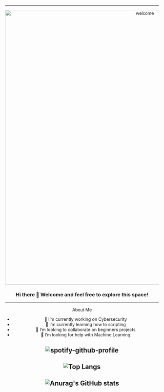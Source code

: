 <!--Customizing Profile - God Level!-->
---
<div align="center">

<!--Welcome .GIF-->
<img src="https://upload.wikimedia.org/wikipedia/commons/2/20/Matrix_Digital_rain_banner.gif" alt="welcome" width="900"/>

<!--First Greeting-->
### Hi there 👋 Welcome and feel free to explore this space!
---

<!--About Me-->
About Me

- 🔭 I’m currently working on Cybersecurity
- 🌱 I’m currently learning how to scripting
- 👯 I’m looking to collaborate on beginners projects
- 🤔 I’m looking for help with Machine Learning
<!--
- 💬 Ask me about ...
- 📫 How to reach me: ...
- 😄 Pronouns: ...
- ⚡ Fun fact: ...

---
###H2 Actual Programing
[img src="https://raw.githubusercontent.com/github/explore/80688e429a7d4ef2fca1e82350fe8e3517d3494d/topics/python/python.png](https://www.python.org/"]
---
<!--Spotify now playing-->
![spotify-github-profile](https://spotify-github-profile.vercel.app/api/view?uid=yioshi&cover_image=true&theme=novatorem&bar_color=53b14f&bar_color_cover=true)
---
<!--Top Languajes Used-->
![Top Langs](https://github-readme-stats.vercel.app/api/top-langs/?username=yioshisancen&langs_count=5)
---
<!--Profile Stats-->
![Anurag's GitHub stats](https://github-readme-stats.vercel.app/api?username=yioshisancen&show_icons=true&theme=gotham)
---





</div>
